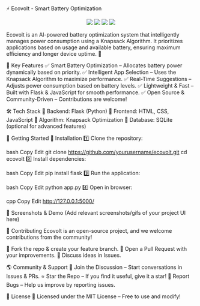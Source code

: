 ⚡ Ecovolt - Smart Battery Optimization
<p align="center"> <img src="https://img.shields.io/github/stars/yourusername/ecovolt?style=for-the-badge"> <img src="https://img.shields.io/github/forks/yourusername/ecovolt?style=for-the-badge"> <img src="https://img.shields.io/badge/contributions-welcome-brightgreen?style=for-the-badge"> <img src="https://img.shields.io/github/license/yourusername/ecovolt?style=for-the-badge"> </p>
Ecovolt is an AI-powered battery optimization system that intelligently manages power consumption using a Knapsack Algorithm. It prioritizes applications based on usage and available battery, ensuring maximum efficiency and longer device uptime. 🚀

🌟 Key Features
✅ Smart Battery Optimization – Allocates battery power dynamically based on priority.
✅ Intelligent App Selection – Uses the Knapsack Algorithm to maximize performance.
✅ Real-Time Suggestions – Adjusts power consumption based on battery levels.
✅ Lightweight & Fast – Built with Flask & JavaScript for smooth performance.
✅ Open Source & Community-Driven – Contributions are welcome!

🛠 Tech Stack
🔹 Backend: Flask (Python)
🔹 Frontend: HTML, CSS, JavaScript
🔹 Algorithm: Knapsack Optimization
🔹 Database: SQLite (optional for advanced features)

🚀 Getting Started
🔧 Installation
1️⃣ Clone the repository:

bash
Copy
Edit
git clone https://github.com/yourusername/ecovolt.git
cd ecovolt
2️⃣ Install dependencies:

bash
Copy
Edit
pip install flask
3️⃣ Run the application:

bash
Copy
Edit
python app.py
4️⃣ Open in browser:

cpp
Copy
Edit
http://127.0.0.1:5000/

🎨 Screenshots & Demo
(Add relevant screenshots/gifs of your project UI here)


🤝 Contributing
Ecovolt is an open-source project, and we welcome contributions from the community!

🔹 Fork the repo & create your feature branch.
🔹 Open a Pull Request with your improvements.
🔹 Discuss ideas in Issues.

🌎 Community & Support
💬 Join the Discussion – Start conversations in Issues & PRs.
⭐ Star the Repo – If you find it useful, give it a star!
🐛 Report Bugs – Help us improve by reporting issues.

📜 License
📖 Licensed under the MIT License – Free to use and modify!
